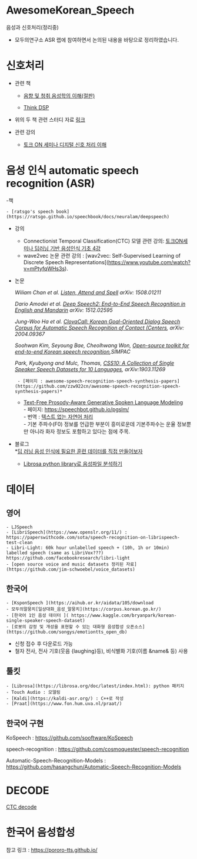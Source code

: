# AwesomeKorean_Speech

음성과 신호처리(정리중)     
-  모두의연구소 ASR 랩에 참여하면서 논의된 내용을 바탕으로 정리하였습니다.   


# 신호처리

- 관련 책 
	* [음향 및 청취 음성학의 이해(절판)](http://used.kyobobook.co.kr/product/viewBookDetail.ink?cmdtBrcd=7281961375243&orderClick=LIP&Kc=SEBLBkusedsearch)

	* [Think DSP](https://github.com/AllenDowney/ThinkDSP)

- 위의 두 책 관련 스터디 자료 [링크](https://drive.google.com/drive/folders/10rIXVgjbe6Y4OvVBp4jNSVYsxPwo61P1?usp=sharing)

- 관련 강의 
	* [토크 ON 세미나 디지털 신호 처리 이해](https://www.youtube.com/watch?v=RxbkEjV7c0o&list=PL9mhQYIlKEhem5_wrQqDtNqNcaDyFrYGN)
	  


# 음성 인식 automatic speech recognition (ASR)
-책       

	- [ratsgo's speech book](https://ratsgo.github.io/speechbook/docs/neuralam/deepspeech)

- 강의

	- Connectionist Temporal Classification(CTC) 모델 관련 강의: [토크ON세미나 딥러닝 기반 음성인식 기초 4강](https://www.youtube.com/watch?v=xQ0kkGb5gLk)     
	- wave2vec 논문 관련 강의 : [wav2vec: Self-Supervised Learning of Discrete Speech Representations[(https://www.youtube.com/watch?v=mPtyfqWHs3s).  


- 논문      

	*Wiliam Chan et al. [Listen, Attend and Spell](https://arxiv.org/abs/1508.01211) arXiv: 1508.01211*      

	*Dario Amodei et al. [Deep Speech2: End-to-End Speech Recognition in English and Mandarin](https://arxiv.org/abs/1512.02595) arXiv: 1512.02595*

	*Jung-Woo Ha et al. [ClovaCall: Korean Goal-Oriented Dialog Speech Corpus for Automatic Speech Recognition of Contact (Centers](https://github.com/clovaai/ClovaCall), arXiv: 2004.09367*   

	*Soohwan Kim, Seyoung Bae, Cheolhwang Won, [Open-source toolkit for end-to-end Korean speech recognition](https://www.sciencedirect.com/science/article/pii/S2665963821000026),SIMPAC*

	*Park, Kyubyong and Mulc, Thomas, [CSS10: A Collection of Single Speaker Speech Datasets for 10 Languages](https://github.com/Kyubyong/css10), arXiv:1903.11269*

	   - [페이지 : awesome-speech-recognition-speech-synthesis-papers](https://github.com/zzw922cn/awesome-speech-recognition-speech-synthesis-papers)*

	* [Text-Free Prosody-Aware Generative Spoken Language Modeling](https://arxiv.org/abs/2109.03264)                   
           - 페이지: https://speechbot.github.io/pgslm/                
           - 번역 : [텍스트 없는 자연어 처리](http://www.aitimes.kr/news/articleView.html?idxno=22445&fbclid=IwAR176Lmgx2MM-PDnGqF5KWUr9LLw9OI-m_RlkiFZWqo2wLSeo4yVzHvjB-M)    
           -  기본 주파수(F0) 정보를 언급한 부분이 흥미로운데 기본주파수는  운율 정보뿐만 아니라 화자 정보도 포함하고 있다는 점에 주목.      

	
               
- 블로그      
	*[딥 러닝 음성 인식에 필요한 훈련 데이터를 직접 만들어보자](https://engineering.linecorp.com/ko/blog/voice-waveform-arbitrary-signal-to-noise-ratio-python/)
	* [Librosa python library로 음성파일 분석하기](https://banana-media-lab.tistory.com/entry/Librosa-python-library%EB%A1%9C-%EC%9D%8C%EC%84%B1%ED%8C%8C%EC%9D%BC-%EB%B6%84%EC%84%9D%ED%95%98%EA%B8%B0)




# 데이터    
## 영어    

	- LJSpeech
	- [LibriSpeech](https://www.openslr.org/11/) : https://paperswithcode.com/sota/speech-recognition-on-librispeech-test-clean
	- Libri-Light: 60k hour unlabelled speech + (10h, 1h or 10min) labelled speech (same as LibriVox???) https://github.com/facebookresearch/libri-light
	- [open source voice and music datasets 정리된 자료](https://github.com/jim-schwoebel/voice_datasets)
	


## 한국어    

	- [KsponSpeech ](https://aihub.or.kr/aidata/105/download
	- 모두의말뭉치[일상대화_음성_말뭉치](https://corpus.korean.go.kr/)
	- [한국어 1인 음성 데이터 ]( https://www.kaggle.com/bryanpark/korean-single-speaker-speech-dataset)
	- [로봇의 감정 및 개성을 표현할 수 있는 대화형 음성합성 오픈소스](https://github.com/songys/emotiontts_open_db)

- 신청 접수 후 다운로드 가능
- 철자 전사, 전사 기호(웃음 {laughing}등), 비식별화 기호(이름 &name& 등) 사용

## 툴킷  

	- [Librosa](https://librosa.org/doc/latest/index.html): python 패키지
	- Touch Audio : 모델링
	- [Kaldi](https://kaldi-asr.org/) : C++로 작성
	- [Praat](https://www.fon.hum.uva.nl/praat/)  




## 한국어 구현 
KoSpeech : https://github.com/sooftware/KoSpeech                    

speech-recognition : https://github.com/cosmoquester/speech-recognition     

Automatic-Speech-Recognition-Models : https://github.com/hasangchun/Automatic-Speech-Recognition-Models    

# DECODE
[CTC decode](https://github.com/parlance/ctcdecode)

# 한국어 음성합성  
참고 링크 : https://pororo-tts.github.io/        








